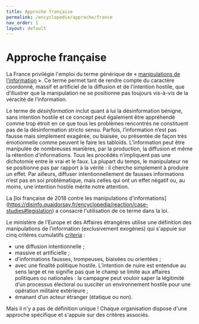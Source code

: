 ```yaml
---
title: Approche française
permalink: /encyclopedie/approche/france
nav_order: 1
layout: default
---
```


# Approche française

La France privilégie l'emploi du terme générique de « [manipulations de l’information](/encyclopedia/definitions) ». Ce terme permet tant de rendre compte du caractère coordonné, massif et artificiel de la diffusion et de l'intention hostile, que d’illustrer que la manipulation ne se positionne pas toujours vis-à-vis de la véracité de l’information.

Le terme de _désinformation_ inclut quant à lui la désinformation bénigne, sans intention hostile et ce concept peut également être appréhendé comme trop étroit en ce que tous les problèmes rencontrés ne constituent pas de la désinformation stricto sensu.
Parfois, l’information n’est pas fausse mais simplement exagérée, ou biaisée, ou présentée de façon très émotionnelle comme peuvent le faire les tabloïds.
L’information peut être manipulée de nombreuses manières, par la production, la diffusion et même la rétention d’informations. Tous les procédés n’impliquent pas une dichotomie entre le vrai et le faux. La plupart du temps, le manipulateur ne se positionne pas par rapport à la vérité : il cherche simplement à produire un effet.
Par ailleurs, diffuser intentionnellement de fausses informations n’est pas en soi problématique, mais celles qui ont un effet négatif ou, au moins, une intention hostile mérite notre attention.

La [loi française de 2018 contre les manipulations d'informations] (https://disinfo.quaidorsay.fr/encyclopedia/reaction/case-studies#legislation) a consacré l'utilisation de ce terme dans la loi.

Le ministère de l’Europe et des Affaires étrangères utilise une définition des manipulations de l’information (exclusivement exogènes) qui s'appuie sur cinq critères cumulatifs [criteria](/encyclopedia) :

- une diffusion intentionnelle ;
- massive et artificielle ;
- d’informations fausses, trompeuses, biaisées ou orientées ;
- avec une finalité politique hostile. L’intention de nuire est entendue au sens large et ne signifie pas que le champ se limite aux affaires politiques ou nationales : la campagne peut vouloir saper la légitimité d’un processus électoral ou susciter un environnement hostile pour une opération militaire extérieure ;
- émanant d’un acteur étranger (étatique ou non).

Mais il n'y a pas de définition unique ! Chaque organisation dispose d'une approche spécifique et s'appuie sur des critères associés.
